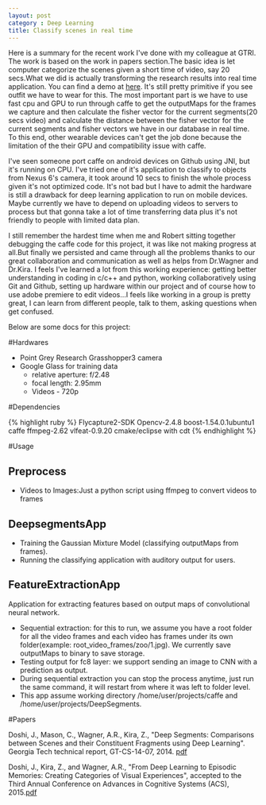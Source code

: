 ```yaml
---
layout: post
category : Deep Learning
title: Classify scenes in real time
---
```

Here is a summary for the recent work I've done with my colleague at GTRI. The work is based on the work in papers section.The basic idea is let computer categorize the scenes given a short time of video, say 20 secs.What we did is actually transforming the research results into real time application.  You can find a demo at [here](https://www.youtube.com/watch?v=8T4bQEcqgIQ). It's still pretty primitive if you see outfit we have to wear for this. The most important part is we have to use fast cpu and GPU to run through caffe to get the outputMaps for the frames we capture and then calculate the fisher vector for the current segments(20 secs video) and calculate the distance between the fisher vector for the current segments and fisher vectors we have in our database in real time. To this end, other wearable devices can't get the job done because the limitation of the their GPU and compatibility issue with caffe. 

I've seen someone port caffe on android devices on Github using JNI, but it's running on CPU. I've tried one of it's application to classify to objects from Nexus 6's camera, it took around 10 secs to finish the whole process given it's not optimized code. It's not bad but I have to admit the hardware is still a drawback for deep learning application to run on mobile devices. Maybe currently we have to depend on uploading videos to servers to process but that gonna take a lot of time transferring data plus it's not friendly to people with limited data plan. 

I still remember the hardest time when me and Robert sitting together debugging the caffe code for this project, it was like not making progress at all.But finally we persisted and came through all the problems thanks to our great collaboration and communication as well as helps from Dr.Wagner and Dr.Kira. I feels I've learned a lot from this working experience: getting better understanding in coding in c/c++ and python, working collaboratively using Git and Github, setting up hardware within our project and of course how to use adobe premiere to edit videos...I feels like working in a group is pretty great, I can learn from different people, talk to them, asking questions when get confused.

Below are some docs for this project:

#Hardwares

* Point Grey Research Grasshopper3 camera
* Google Glass for training data 
    *   relative aperture: f/2.48  
    *   focal length: 2.95mm
    *   Videos - 720p

#Dependencies

{% highlight ruby %}
Flycapture2-SDK 
Opencv-2.4.8
boost-1.54.0.1ubuntu1
caffe 
ffmpeg-2.62
vlfeat-0.9.20
cmake/eclipse with cdt
{% endhighlight %}

#Usage

Preprocess
-----
* Videos to Images:Just a python script using ffmpeg to convert videos to frames
    
DeepsegmentsApp
------
* Training the Gaussian Mixture Model (classifying outputMaps from frames).
* Running the classifying application with auditory output for users.

FeatureExtractionApp
----
Application for extracting features based on output maps of convolutional neural network.

*  Sequential extraction: for this to run, we assume you have a root folder for all the video frames and each video has frames under its own folder(example: root_video_frames/zoo/1.jpg). We currently save outputMaps to binary to save storage.
*  Testing output for fc8 layer: we support sending an image to CNN with a prediction as output.
*  During sequential extraction you can stop the process anytime, just run the same command, it will restart from where it was left to folder level. 
*  This app assume working directory /home/user/projects/caffe and /home/user/projects/DeepSegments.



#Papers

Doshi, J., Mason, C., Wagner, A.R., Kira, Z., "Deep Segments: Comparisons between Scenes and their Constituent Fragments using Deep Learning". Georgia Tech technical report, GT-CS-14-07, 2014. [pdf](https://smartech.gatech.edu/bitstream/handle/1853/52410/Doshi_gtTechReport.pdf?sequence=1)

Doshi, J., Kira, Z., and Wagner, A.R., "From Deep Learning to Episodic Memories: Creating Categories of Visual Experiences", accepted to the Third Annual Conference on Advances in Cognitive Systems (ACS), 2015.[pdf](http://www.cogsys.org/papers/ACS2015/article15.pdf)









